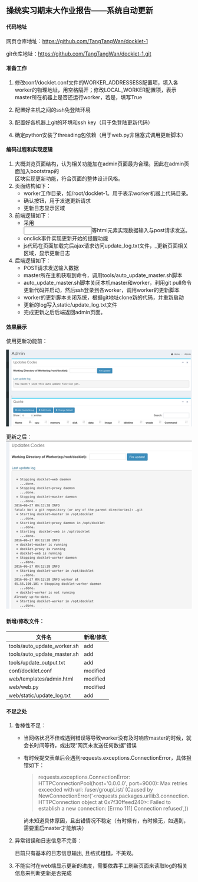 ## 操统实习期末大作业报告——系统自动更新

#### 代码地址

网页仓库地址：https://github.com/TangTangWan/docklet-1

git仓库地址：https://github.com/TangTangWan/docklet-1.git

#### 准备工作

1. 修改conf/docklet.conf文件的WORKER_ADDRESSESS配置项，填入各worker的物理地址，用空格隔开；修改LOCAL_WORKER配置项，表示master所在机器上是否还运行worker，若是，填写True

2. 配置好主机之间的ssh免登陆环境

3. 配置好各机器上git的环境和ssh key（用于免登陆更新代码）

4. 确定python安装了threading包依赖（用于web.py非阻塞式调用更新脚本）


#### 编码过程和实现逻辑

1. 大概浏览页面结构，认为相关功能加在admin页面最为合理。因此在admin页面加入bootstrap的<div class=“row”></div>区块实现更新功能，符合页面的整体设计风格。
2. 页面结构如下：
   - worker工作目录，如/root/docklet-1。用于表示worker机器上代码目录。
   - 确认按钮，用于发送更新请求
   - 更新日志显示区域
3. 前端逻辑如下：
   - 采用<form><input>等html元素实现数据输入与post请求发送。
   - onclick事件实现更新开始的提醒功能
   - js代码在页面加载完后ajax请求访问update_log.txt文件，_更新页面相关区域，显示更新日志
4. 后端逻辑如下：
   - POST请求发送输入数据
   - master所在主机获取到命令，调用tools/auto_update_master.sh脚本
   - auto_update_master.sh脚本关闭本机master和worker，利用git pull命令更新代码并启动，然后ssh登录到各worker，调用worker的更新脚本
   - worker的更新脚本关闭系统，根据git地址clone新的代码，并重新启动
   - 更新的log写入static/update_log.txt文件
   - 完成更新之后后端返回admin页面。

#### 效果展示

使用更新功能前：

![](before_update.png)

 更新之后：![未命名图片2](after_update.png)

#### 新增/修改文件：

| 文件名                         | 新增/修改    |
| --------------------------- | -------- |
| tools/auto_update_worker.sh | add      |
| tools/auto_update_master.sh | add      |
| tools/update_output.txt     | add      |
| conf/docklet.conf           | modified |
| web/templates/admin.html    | modified |
| web/web.py                  | modified |
| web/static/update_log.txt   | add      |

#### 不足之处

1. 鲁棒性不足：

   + 当网络状况不佳或遇到错误等导致worker没有及时响应master的时候，就会长时间等待，或出现“网页未发送任何数据”错误

   + 有时候提交表单后会遇到requests.exceptions.ConnectionError，具体报错如下：

     > requests.exceptions.ConnectionError: HTTPConnectionPool(host='0.0.0.0', port=9000): Max retries exceeded with url: /user/groupList/ (Caused by NewConnectionError('<requests.packages.urllib3.connection.HTTPConnection object at 0x7f30ffeed240>: Failed to establish a new connection: [Errno 111] Connection refused',))

     尚未知道具体原因，且出错情况不稳定（有时候有，有时候无，如遇到，需要重启master才能解决）

2. 异常错误和日志信息不完善：

   目前只有基本的日志信息输出, 且格式粗糙，不美观。

3. 不能实时在web端显示更新的进度，需要依靠手工刷新页面来读取log的相关信息来判断更新是否完成

   ​